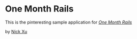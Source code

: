 # One Month Rails

This is the pinteresting sample application for
[*One Month Rails*](http://onemonthrails.com)

by [Nick Xu](http://google.com)